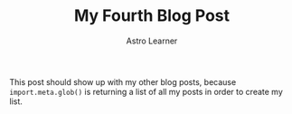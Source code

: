﻿---
title: My Fourth Blog Post
pubDate: 2022-08-08
description: "This post will show up on its own!"
author: Astro Learner
image:
  url: "https://docs.astro.build/default-og-image.png"
  alt: "The word astro against an illustration of planets and stars."
tags: ["astro", "successes"]
---
This post should show up with my other blog posts, because `import.meta.glob()` is returning a list of all my posts in order to create my list.